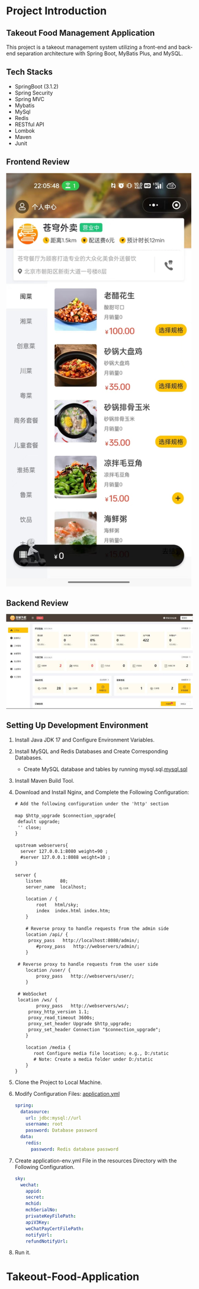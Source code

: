 # Project Introduction
## Takeout Food Management Application
This project is a takeout management system utilizing a front-end and back-end separation architecture with Spring Boot, MyBatis Plus, and MySQL.

## Tech Stacks

- SpringBoot (3.1.2)
- Spring Security
- Spring MVC
- Mybatis
- MySql
- Redis
- RESTful API
- Lombok
- Maven
- Junit

## Frontend Review
<img src="images/frontend.jpg" alt="frontend.jpg" width="500"/>

## Backend Review
<img src="images/backend.jpg" alt="backend.jpg" style="zoom:70%;" />

## Setting Up Development Environment 
1. Install Java JDK 17 and Configure Environment Variables.
2. Install MySQL and Redis Databases and Create Corresponding Databases.

   - Create MySQL database and tables by running mysql.sql.[mysql.sql](./demo/mysql.sql)

3. Install Maven Build Tool.
4. Download and Install Nginx, and Complete the Following Configuration:

   ```
   # Add the following configuration under the 'http' section

   map $http_upgrade $connection_upgrade{
   	default upgrade;
   	'' close;
   }

   upstream webservers{
     server 127.0.0.1:8080 weight=90 ;
     #server 127.0.0.1:8088 weight=10 ;
   }

   server {
       listen       80;
       server_name  localhost;

       location / {
           root   html/sky;
           index  index.html index.htm;
       }

       # Reverse proxy to handle requests from the admin side
       location /api/ {
   		proxy_pass   http://localhost:8080/admin/;
           #proxy_pass   http://webservers/admin/;
       }

   	# Reverse proxy to handle requests from the user side
       location /user/ {
           proxy_pass   http://webservers/user/;
       }

   	# WebSocket
   	location /ws/ {
           proxy_pass   http://webservers/ws/;
   		proxy_http_version 1.1;
   		proxy_read_timeout 3600s;
   		proxy_set_header Upgrade $http_upgrade;
   		proxy_set_header Connection "$connection_upgrade";
       }

       location /media {
          root Configure media file location; e.g., D:/static
          # Note: Create a media folder under D:/static
       }
   }
   ```

5. Clone the Project to Local Machine.
6. Modify Configuration Files: [application.yml](./sky-server/src/main/resources/application.yml)

   ```yml
   spring:
     datasource:
       url: jdbc:mysql://url
       username: root
       password: Database password
     data:
       redis:
         password: Redis database password
   ```

7. Create application-env.yml File in the resources Directory with the Following Configuration.

   ```yml
   sky:
     wechat:
       appid: 
       secret: 
       mchid: 
       mchSerialNo:
       privateKeyFilePath:
       apiV3Key:
       weChatPayCertFilePath:
       notifyUrl:
       refundNotifyUrl:
   ```

8. Run it.
# Takeout-Food-Application
